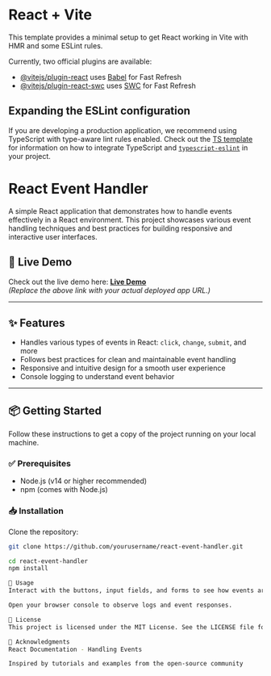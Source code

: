 # React + Vite

This template provides a minimal setup to get React working in Vite with HMR and some ESLint rules.

Currently, two official plugins are available:

- [@vitejs/plugin-react](https://github.com/vitejs/vite-plugin-react/blob/main/packages/plugin-react) uses [Babel](https://babeljs.io/) for Fast Refresh
- [@vitejs/plugin-react-swc](https://github.com/vitejs/vite-plugin-react/blob/main/packages/plugin-react-swc) uses [SWC](https://swc.rs/) for Fast Refresh

## Expanding the ESLint configuration

If you are developing a production application, we recommend using TypeScript with type-aware lint rules enabled. Check out the [TS template](https://github.com/vitejs/vite/tree/main/packages/create-vite/template-react-ts) for information on how to integrate TypeScript and [`typescript-eslint`](https://typescript-eslint.io) in your project.

# React Event Handler

A simple React application that demonstrates how to handle events effectively in a React environment. This project showcases various event handling techniques and best practices for building responsive and interactive user interfaces.

## 🚀 Live Demo

Check out the live demo here: **[Live Demo](https://react-pr-3-event-handler.vercel.app/)**  
_(Replace the above link with your actual deployed app URL.)_

---

## ✨ Features

- Handles various types of events in React: `click`, `change`, `submit`, and more
- Follows best practices for clean and maintainable event handling
- Responsive and intuitive design for a smooth user experience
- Console logging to understand event behavior

---

## 📦 Getting Started

Follow these instructions to get a copy of the project running on your local machine.

### ✅ Prerequisites

- Node.js (v14 or higher recommended)
- npm (comes with Node.js)

### 📥 Installation

Clone the repository:

```bash
git clone https://github.com/yourusername/react-event-handler.git

cd react-event-handler
npm install

🧪 Usage
Interact with the buttons, input fields, and forms to see how events are handled.

Open your browser console to observe logs and event responses.

📄 License
This project is licensed under the MIT License. See the LICENSE file for details.

🙏 Acknowledgments
React Documentation - Handling Events

Inspired by tutorials and examples from the open-source community


